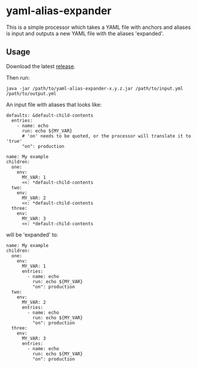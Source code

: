 # yaml-alias-expander

This is a simple processor which takes a YAML file with anchors and aliases is input and outputs a new YAML file with the aliases 'expanded'.

## Usage
Download the latest [release](https://github.com/kabir/yaml-alias-expander/releases).

Then run:
```
java -jar /path/to/yaml-alias-expander-x.y.z.jar /path/to/input.yml /path/to/output.yml
```

An input file with aliases that looks like:
```
defaults: &default-child-contents
  entries:
    - name: echo
      run: echo ${MY_VAR}
      # 'on' needs to be quoted, or the processor will translate it to 'true'
      "on": production

name: My example
children:
  one:
    env:
      MY_VAR: 1
      <<: *default-child-contents
  two:
    env:
      MY_VAR: 2
      <<: *default-child-contents
  three:
    env:
      MY_VAR: 3
      <<: *default-child-contents
```
will be 'expanded' to:
```
name: My example
children:
  one:
    env:
      MY_VAR: 1
      entries:
        - name: echo
          run: echo ${MY_VAR}
          "on": production
  two:
    env:
      MY_VAR: 2
      entries:
        - name: echo
          run: echo ${MY_VAR}
          "on": production
  three:
    env:
      MY_VAR: 3
      entries:
        - name: echo
          run: echo ${MY_VAR}
          "on": production
```
